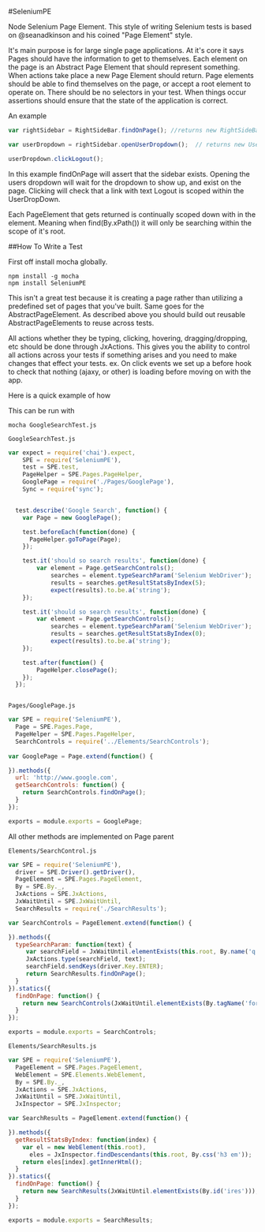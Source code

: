 #SeleniumPE

Node Selenium Page Element.
This style of writing Selenium tests is based on @seanadkinson and his coined "Page Element" style.

It's main purpose is for large single page applications.
At it's core it says Pages should have the information to get to themselves. 
Each element on the page is an Abstract Page Element that should represent something.
When actions take place a new Page Element should return.
Page elements should be able to find themselves on the page, or accept a root element to operate on.
There should be no selectors in your test.
When things occur assertions should ensure that the state of the application is correct.

An example

```javascript
var rightSidebar = RightSideBar.findOnPage(); //returns new RightSideBar();

var userDropdown = rightSidebar.openUserDropdown();  // returns new UserDropDown which extends DropDown

userDropdown.clickLogout();
````

In this example findOnPage will assert that the sidebar exists.
Opening the users dropdown will wait for the dropdown to show up, and exist on the page.
Clicking will check that a link with text Logout is scoped within the UserDropDown.

Each PageElement that gets returned is continually scoped down with in the element.
Meaning when find(By.xPath()) it will only be searching within the scope of it's root.

##How To Write a Test

First off install mocha globally.

```
npm install -g mocha
npm install SeleniumPE
```



This isn't a great test because it is creating a page rather than utilizing a predefined set of pages that you've built.
Same goes for the AbstractPageElement. As described above you should build out reusable AbstractPageElements to reuse across tests.

All actions whether they be typing, clicking, hovering, dragging/dropping, etc should be done through JxActions.
This gives you the ability to control all actions across your tests if something arises and you need to make changes that effect your tests.
ex. On click events we set up a before hook to check that nothing (ajaxy, or other) is loading before moving on with the app.


Here is a quick example of how 

This can be run with

```
mocha GoogleSearchTest.js
```

`GoogleSearchTest.js`
```javascript
var expect = require('chai').expect,
    SPE = require('SeleniumPE'),
    test = SPE.test,
    PageHelper = SPE.Pages.PageHelper,
    GooglePage = require('./Pages/GooglePage'),
    Sync = require('sync');


  test.describe('Google Search', function() {
    var Page = new GooglePage();

    test.beforeEach(function(done) {
      PageHelper.goToPage(Page);
    });

    test.it('should so search results', function(done) {
        var element = Page.getSearchControls();
            searches = element.typeSearchParam('Selenium WebDriver');
            results = searches.getResultStatsByIndex(5);
            expect(results).to.be.a('string');
    });

    test.it('should so search results', function(done) {
        var element = Page.getSearchControls();
            searches = element.typeSearchParam('Selenium WebDriver');
            results = searches.getResultStatsByIndex(0);
            expect(results).to.be.a('string');
    });

    test.after(function() { 
        PageHelper.closePage();
    });
  });



```


`Pages/GooglePage.js`
```javascript
var SPE = require('SeleniumPE'),
  Page = SPE.Pages.Page,
  PageHelper = SPE.Pages.PageHelper,
  SearchControls = require('../Elements/SearchControls');
  
var GooglePage = Page.extend(function() {

}).methods({
  url: 'http://www.google.com',
  getSearchControls: function() {
    return SearchControls.findOnPage();
  }
});

exports = module.exports = GooglePage;
```
All other methods are implemented on Page parent

`Elements/SearchControl.js`
```javascript
var SPE = require('SeleniumPE'),
  driver = SPE.Driver().getDriver(),
  PageElement = SPE.Pages.PageElement,
  By = SPE.By._,
  JxActions = SPE.JxActions,
  JxWaitUntil = SPE.JxWaitUntil,
  SearchResults = require('./SearchResults');

var SearchControls = PageElement.extend(function() {

}).methods({
  typeSearchParam: function(text) {
     var searchField = JxWaitUntil.elementExists(this.root, By.name('q'));
     JxActions.type(searchField, text);
     searchField.sendKeys(driver.Key.ENTER);
     return SearchResults.findOnPage();
  }
}).statics({
  findOnPage: function() {
    return new SearchControls(JxWaitUntil.elementExists(By.tagName('form')));
  }
});

exports = module.exports = SearchControls;
```

`Elements/SearchResults.js`
```javascript
var SPE = require('SeleniumPE'),
  PageElement = SPE.Pages.PageElement,
  WebElement = SPE.Elements.WebElement,
  By = SPE.By._,
  JxActions = SPE.JxActions,
  JxWaitUntil = SPE.JxWaitUntil,
  JxInspector = SPE.JxInspector;

var SearchResults = PageElement.extend(function() {

}).methods({
  getResultStatsByIndex: function(index) {
    var el = new WebElement(this.root),
      eles = JxInspector.findDescendants(this.root, By.css('h3 em'));
    return eles[index].getInnerHtml();
  }
}).statics({
  findOnPage: function() {
    return new SearchResults(JxWaitUntil.elementExists(By.id('ires')));
  }
});

exports = module.exports = SearchResults;
```

